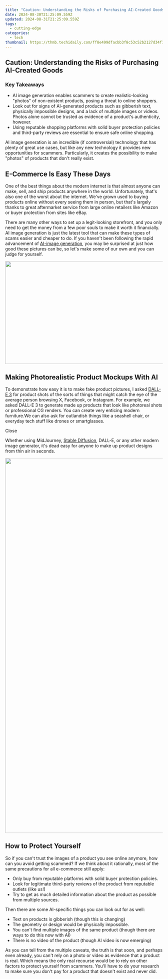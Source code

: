 ```yaml
---
title: "Caution: Understanding the Risks of Purchasing AI-Created Goods"
date: 2024-08-30T21:25:09.559Z
updated: 2024-08-31T21:25:09.559Z
tags:
  - cutting-edge
categories:
  - tech
thumbnail: https://thmb.techidaily.com/ff8e499dfacbb3f8c53c52b2127d34f19a999ba4d08ba1beb7fd17db0047dd1a.jpg
---
```


## Caution: Understanding the Risks of Purchasing AI-Created Goods

### Key Takeaways

* AI image generation enables scammers to create realistic-looking "photos" of non-existent products, posing a threat to online shoppers.
* Look out for signs of AI-generated products such as gibberish text, physically impossible designs, and a lack of multiple images or videos. Photos alone cannot be trusted as evidence of a product's authenticity, however.
* Using reputable shopping platforms with solid buyer protection policies and third-party reviews are essential to ensure safe online shopping.

 AI image generation is an incredible (if controversial) technology that has plenty of great use cases, but like any new technology it provides new opportunities for scammers. Particularly, it creates the possibility to make "photos" of products that don't really exist.

##  E-Commerce Is Easy These Days

 One of the best things about the modern internet is that almost anyone can make, sell, and ship products anywhere in the world. Unfortunately, that's also one of the worst about the internet. We've grown used to buying products online without every seeing them in person, but that's largely thanks to great aftermarket service from large online retailers like Amazon or buyer protection from sites like eBay.

 There are many other ways to set up a legit-looking storefront, and you only need to get the money from a few poor souls to make it worth it financially. AI image generation is just the latest tool that can make these types of scams easier and cheaper to do. If you haven't been following the rapid advancement of [AI-image generation](https://instagram-clips.techidaily.com/2024-approved-visual-storytelling-on-social-media-crafting-an-effective-plan/), you may be surprised at just how good these pictures can be, so let's make some of our own and you can judge for yourself.

<!-- affiliate ads begin -->
<a href="https://ursime.pxf.io/c/5597632/2092236/16384" target="_top" id="2092236"><img src="//a.impactradius-go.com/display-ad/16384-2092236" border="0" alt="" width="1920" height="329"/></a><img height="0" width="0" src="https://imp.pxf.io/i/5597632/2092236/16384" style="position:absolute;visibility:hidden;" border="0" />
<!-- affiliate ads end -->
##  Making Photorealistic Product Mockups With AI

 To demonstrate how easy it is to make fake product pictures, I asked [DALL-E 3](https://screen-activity-recording.techidaily.com/new-the-complete-user-manual-how-to-use-screen-recording-on-mac-for-2024/) for product shots of the sorts of things that might catch the eye of the average person browsing X, Facebook, or Instagram. For example, we asked DALL-E 3 to generate made up products that look like photoreal shots or professional CG renders. You can create very enticing modern furniture.We can also ask for outlandish things like a seashell chair, or everyday tech stuff like drones or smartglasses.

Close 

 Whether using MidJourney, [Stable Diffusion](https://unlock-android.techidaily.com/7-ways-to-unlock-a-locked-xiaomi-redmi-k70-phone-by-drfone-android/), DALL-E, or any other modern image generator, it's dead easy for anyone to make up product designs from thin air in seconds.

<!-- affiliate ads begin -->
<a href="https://engwe.pxf.io/c/5597632/2093504/25579" target="_top" id="2093504"><img src="//a.impactradius-go.com/display-ad/25579-2093504" border="0" alt="" width="1200" height="1200"/></a><img height="0" width="0" src="https://imp.pxf.io/i/5597632/2093504/25579" style="position:absolute;visibility:hidden;" border="0" />
<!-- affiliate ads end -->
##  How to Protect Yourself

 So if you can't trust the images of a product you see online anymore, how can you avoid getting scammed? If we think about it rationally, most of the same precautions for all e-commerce still apply:

* Only buy from reputable platforms with solid buyer protection policies.
* Look for legitimate third-party reviews of the product from reputable outlets (like us!)
* Try to get as much detailed information about the product as possible from multiple sources.

 Then there are some AI-specific things you can look out for as well:

* Text on products is gibberish (though this is changing)
* The geometry or design would be physically impossible.
* You can't find multiple images of the same product (though there are ways to do this now with AI)
* There is no video of the product (though AI video is now emerging)

 As you can tell from the multiple caveats, the truth is that soon, and perhaps even already, you can't rely on a photo or video as evidence that a product is real. Which means the only real recourse would be to rely on other factors to protect yourself from scammers. You'll have to do your research to make sure you don't pay for a product that doesn't exist and never did.

<ins class="adsbygoogle"
     style="display:block"
     data-ad-format="autorelaxed"
     data-ad-client="ca-pub-7571918770474297"
     data-ad-slot="1223367746"></ins>



<ins class="adsbygoogle"
     style="display:block"
     data-ad-client="ca-pub-7571918770474297"
     data-ad-slot="8358498916"
     data-ad-format="auto"
     data-full-width-responsive="true"></ins>


